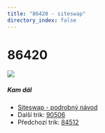 ```yaml
---
title: "86420 - siteswap"
directory_index: false
---
```


# 86420

![](/animace/siteswap/86420.gif)

##### Kam dál

- [Siteswap - podrobný návod](/siteswap.html "Podrobné vysvětlení siteswapů..")
- Další trik: [90506](90506.html "Siteswap 90506")
- Předchozí trik: [84512](84512.html "Siteswap 84512")

